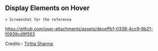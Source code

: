 ## Display Elements on Hover

    > Screenshot for the reference

https://github.com/user-attachments/assets/deceffb1-0338-4cc9-8b21-f0939cd9f563


Credits:- [Tirtha Sharma](https://github.com/genze121 "Tirtha Sharma")
